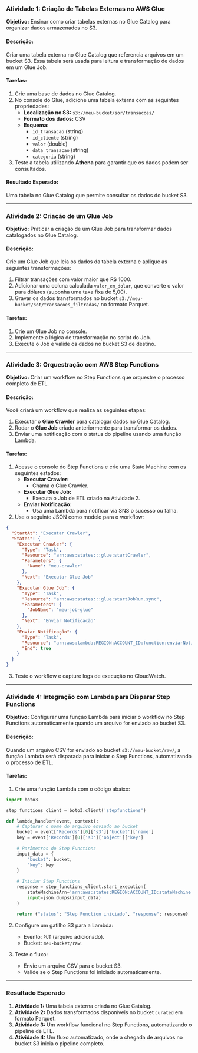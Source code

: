 ### **Atividade 1: Criação de Tabelas Externas no AWS Glue**

**Objetivo:** Ensinar como criar tabelas externas no Glue Catalog para organizar dados armazenados no S3.

#### **Descrição:**
Criar uma tabela externa no Glue Catalog que referencia arquivos em um bucket S3. Essa tabela será usada para leitura e transformação de dados em um Glue Job.

#### **Tarefas:**
1. Crie uma base de dados no Glue Catalog.
2. No console do Glue, adicione uma tabela externa com as seguintes propriedades:
   - **Localização no S3:** `s3://meu-bucket/sor/transacoes/`
   - **Formato dos dados:** CSV
   - **Esquema:**  
     - `id_transacao` (string)  
     - `id_cliente` (string)  
     - `valor` (double)  
     - `data_transacao` (string)  
     - `categoria` (string)
3. Teste a tabela utilizando **Athena** para garantir que os dados podem ser consultados.

#### **Resultado Esperado:**  
Uma tabela no Glue Catalog que permite consultar os dados do bucket S3.

---

### **Atividade 2: Criação de um Glue Job**

**Objetivo:** Praticar a criação de um Glue Job para transformar dados catalogados no Glue Catalog.

#### **Descrição:**
Crie um Glue Job que leia os dados da tabela externa e aplique as seguintes transformações:
1. Filtrar transações com valor maior que R$ 1000.
2. Adicionar uma coluna calculada `valor_em_dolar`, que converte o valor para dólares (suponha uma taxa fixa de 5,00).
3. Gravar os dados transformados no bucket `s3://meu-bucket/sot/transacoes_filtradas/` no formato Parquet.

#### **Tarefas:**
1. Crie um Glue Job no console.
2. Implemente a lógica de transformação no script do Job.
3. Execute o Job e valide os dados no bucket S3 de destino.

---

### **Atividade 3: Orquestração com AWS Step Functions**

**Objetivo:** Criar um workflow no Step Functions que orquestre o processo completo de ETL.

#### **Descrição:**
Você criará um workflow que realiza as seguintes etapas:
1. Executar o **Glue Crawler** para catalogar dados no Glue Catalog.
2. Rodar o **Glue Job** criado anteriormente para transformar os dados.
3. Enviar uma notificação com o status do pipeline usando uma função Lambda.

#### **Tarefas:**
1. Acesse o console do Step Functions e crie uma State Machine com os seguintes estados:
   - **Executar Crawler:**  
     - Chama o Glue Crawler.
   - **Executar Glue Job:**  
     - Executa o Job de ETL criado na Atividade 2.
   - **Enviar Notificação:**  
     - Usa uma Lambda para notificar via SNS o sucesso ou falha.
2. Use o seguinte JSON como modelo para o workflow:

```json
{
  "StartAt": "Executar Crawler",
  "States": {
    "Executar Crawler": {
      "Type": "Task",
      "Resource": "arn:aws:states:::glue:startCrawler",
      "Parameters": {
        "Name": "meu-crawler"
      },
      "Next": "Executar Glue Job"
    },
    "Executar Glue Job": {
      "Type": "Task",
      "Resource": "arn:aws:states:::glue:startJobRun.sync",
      "Parameters": {
        "JobName": "meu-job-glue"
      },
      "Next": "Enviar Notificação"
    },
    "Enviar Notificação": {
      "Type": "Task",
      "Resource": "arn:aws:lambda:REGION:ACCOUNT_ID:function:enviarNotificacao",
      "End": true
    }
  }
}
```

3. Teste o workflow e capture logs de execução no CloudWatch.

---

### **Atividade 4: Integração com Lambda para Disparar Step Functions**

**Objetivo:** Configurar uma função Lambda para iniciar o workflow no Step Functions automaticamente quando um arquivo for enviado ao bucket S3.

#### **Descrição:**
Quando um arquivo CSV for enviado ao bucket `s3://meu-bucket/raw/`, a função Lambda será disparada para iniciar o Step Functions, automatizando o processo de ETL.

#### **Tarefas:**
1. Crie uma função Lambda com o código abaixo:
```python
import boto3

step_functions_client = boto3.client('stepfunctions')

def lambda_handler(event, context):
    # Capturar o nome do arquivo enviado ao bucket
    bucket = event['Records'][0]['s3']['bucket']['name']
    key = event['Records'][0]['s3']['object']['key']
    
    # Parâmetros do Step Functions
    input_data = {
        "bucket": bucket,
        "key": key
    }
    
    # Iniciar Step Functions
    response = step_functions_client.start_execution(
        stateMachineArn='arn:aws:states:REGION:ACCOUNT_ID:stateMachine:meu-step-function',
        input=json.dumps(input_data)
    )
    
    return {"status": "Step Function iniciado", "response": response}
```
2. Configure um gatilho S3 para a Lambda:
   - Evento: `PUT` (arquivo adicionado).
   - Bucket: `meu-bucket/raw`.

3. Teste o fluxo:
   - Envie um arquivo CSV para o bucket S3.
   - Valide se o Step Functions foi iniciado automaticamente.

---

### **Resultado Esperado**

1. **Atividade 1:** Uma tabela externa criada no Glue Catalog.  
2. **Atividade 2:** Dados transformados disponíveis no bucket `curated` em formato Parquet.  
3. **Atividade 3:** Um workflow funcional no Step Functions, automatizando o pipeline de ETL.  
4. **Atividade 4:** Um fluxo automatizado, onde a chegada de arquivos no bucket S3 inicia o pipeline completo.  
